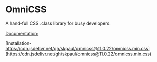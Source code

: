# OmniCSS
A hand-full CSS .class library for busy developers.

[Documentation:](https://skpaul.github.io/omnicss/)

[Installation- https://cdn.jsdelivr.net/gh/skpaul/omnicss@11.0.22/omnicss.min.css](https://cdn.jsdelivr.net/gh/skpaul/omnicss@11.0.22/omnicss.min.css)
